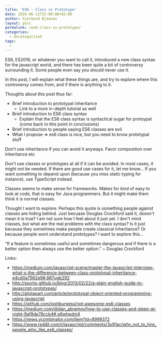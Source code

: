 ```yaml
---
title: 'ES6 - Class vs Prototype'
date: 2016-06-12T15:00:00+02:00
author: Gjermund Bjaanes
layout: post
permalink: /es6-class-vs-prototype/
categories:
  - Uncategorized
tags:
  -
---
```


ES6, ES2016, or whatever you want to call it, introduced a new class syntax for the javascript world, 
and there has been quite a bit of controversy surrounding it. Some people even say you should never use it.
  
In this post, I will explain what these things are, and try to explore where this controversy comes from,
and if there is anything to it.

<!--more-->

Thoughts about this post thus far:

* Brief introduction to prototypal inheritance
    * Link to a more in-depth tutorial as well
* Brief introduction to ES6 class syntax
    * Explain that the ES6 class syntax is syntactical sugar for protoypal (come back to this point in conclusions) 
* Brief introduction to people saying ES6 classes are evil
* What I propose => es6 class is nice, but you need to know prototypal stuff

Don't use inheritance if you can avoid it anyways.
Favor composition over inheritance etc

Don't use classes or prototypes at all if it can be avoided.
In most cases, it might not be needed. If there are good use cases for it, let me know... 
If you want something to depend upon (because you miss static typing for instance), use TypeScript instead.

Classes seems to make sense for frameworks. Makes for kind of easy to look at code,
that is easy for Java programmers. But it might make them think it is normal classes.



Thought I want to explore:
Perhaps this quote is something people against classes are hiding behind.
Just becuase Douglas Crockford said it, doesn't mean it is true?
I am not sure how I feel about it just yet. I don't mind classes, but what are the 
real problems with the class syntax? Is it just because they sometimes
make people create classical inheritance? Or because people wont understand
prototypes? I want to explore this...

“If a feature is sometimes useful
and sometimes dangerous
and if there is a better option
then always use the better option.”
~ Douglas Crockford


 
 
Links:
* https://medium.com/javascript-scene/master-the-javascript-interview-what-s-the-difference-between-class-prototypal-inheritance-e4cd0a7562e9#.887ugb292
* http://sporto.github.io/blog/2013/02/22/a-plain-english-guide-to-javascript-prototypes/
* http://alistapart.com/article/prototypal-object-oriented-programming-using-javascript
* https://github.com/joshburgess/not-awesome-es6-classes
* https://medium.com/@dan_abramov/how-to-use-classes-and-sleep-at-night-9af8de78ccb4#.g6whpdnj4
* https://news.ycombinator.com/item?id=8999372
* https://www.reddit.com/r/javascript/comments/3x91ac/why_not_to_hire_people_who_like_es6_classes/